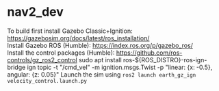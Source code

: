 # nav2_dev

To build first install Gazebo Classic+Ignition: https://gazebosim.org/docs/latest/ros_installation/ <br>
Install Gazebo ROS (Humble): https://index.ros.org/p/gazebo_ros/ <br>
Install the control packages (Humble): https://github.com/ros-controls/gz_ros2_control
sudo apt install ros-${ROS_DISTRO}-ros-ign-bridge
ign topic -t "/cmd_vel" -m ignition.msgs.Twist -p "linear: {x: -0.5}, angular: {z: 0.05}"
Launch the sim using `ros2 launch earth_gz_ign velocity_control.launch.py`